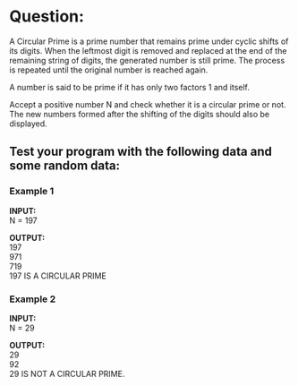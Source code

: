 # Question:

A Circular Prime is a prime number that remains prime under cyclic shifts of its digits. When the leftmost digit is removed and replaced at the end of the remaining string of digits, the generated number is still prime. The process is repeated until the original number is reached again.

A number is said to be prime if it has only two factors 1 and itself.

Accept a positive number N and check whether it is a circular prime or not. The new numbers formed after the shifting of the digits should also be displayed.

## Test your program with the following data and some random data:

### Example 1

**INPUT:**  
N = 197

**OUTPUT:**  
197  
971  
719  
197 IS A CIRCULAR PRIME

### Example 2

**INPUT:**  
N = 29

**OUTPUT:**  
29  
92  
29 IS NOT A CIRCULAR PRIME.
